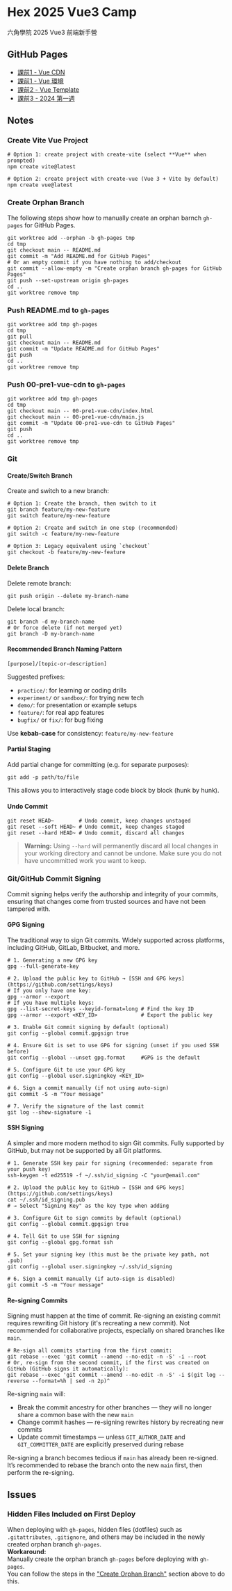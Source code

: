 # Hex 2025 Vue3 Camp

六角學院 2025 Vue3 前端新手營


## GitHub Pages

- [課前1 - Vue CDN](./00-pre1-vue-cdn/)
- [課前1 - Vue 環境](./00-pre1-vue-env/)
- [課前2 - Vue Template](./00-pre2-vue-template/)
- [課前3 - 2024 第一週](./00-pre3-2024-week1/)


## Notes

### Create Vite Vue Project

```shell
# Option 1: create project with create-vite (select **Vue** when prompted)
npm create vite@latest

# Option 2: create project with create-vue (Vue 3 + Vite by default)
npm create vue@latest
```

### Create Orphan Branch

The following steps show how to manually create an orphan barnch `gh-pages` for GitHub Pages.

```shell
git worktree add --orphan -b gh-pages tmp
cd tmp
git checkout main -- README.md
git commit -m "Add README.md for GitHub Pages"
# Or an empty commit if you have nothing to add/checkout
git commit --allow-empty -m "Create orphan branch gh-pages for GitHub Pages"
git push --set-upstream origin gh-pages
cd ..
git worktree remove tmp
```

### Push README.md to `gh-pages`

```shell
git worktree add tmp gh-pages
cd tmp
git pull
git checkout main -- README.md
git commit -m "Update README.md for GitHub Pages"
git push
cd ..
git worktree remove tmp
```

### Push 00-pre1-vue-cdn to `gh-pages`

```shell
git worktree add tmp gh-pages
cd tmp
git checkout main -- 00-pre1-vue-cdn/index.html
git checkout main -- 00-pre1-vue-cdn/main.js
git commit -m "Update 00-pre1-vue-cdn to GitHub Pages"
git push
cd ..
git worktree remove tmp
```

### Git

#### Create/Switch Branch

Create and switch to a new branch:

```shell
# Option 1: Create the branch, then switch to it
git branch feature/my-new-feature
git switch feature/my-new-feature

# Option 2: Create and switch in one step (recommended)
git switch -c feature/my-new-feature

# Option 3: Legacy equivalent using `checkout`
git checkout -b feature/my-new-feature
```

#### Delete Branch

Delete remote branch:

```shell
git push origin --delete my-branch-name
```

Delete local branch:

```shell
git branch -d my-branch-name
# Or force delete (if not merged yet)
git branch -D my-branch-name
```

#### Recommended Branch Naming Pattern

```text
[purpose]/[topic-or-description]
```

Suggested prefixes:
- `practice/`: for learning or coding drills
- `experiment/` or `sandbox/`: for trying new tech
- `demo/`: for presentation or example setups
- `feature/`: for real app features
- `bugfix/` or `fix/`: for bug fixing

Use **kebab-case** for consistency: `feature/my-new-feature`

#### Partial Staging

Add partial change for committing (e.g. for separate purposes):

```shell
git add -p path/to/file
```

This allows you to interactively stage code block by block (hunk by hunk).

#### Undo Commit

```shell
git reset HEAD~        # Undo commit, keep changes unstaged
git reset --soft HEAD~ # Undo commit, keep changes staged
git reset --hard HEAD~ # Undo commit, discard all changes
```

> **Warning:** Using `--hard` will permanently discard all local changes in your working directory and cannot be undone. Make sure you do not have uncommitted work you want to keep.


### Git/GitHub Commit Signing

Commit signing helps verify the authorship and integrity of your commits, ensuring that changes come from trusted sources and have not been tampered with.

#### GPG Signing

The traditional way to sign Git commits.
Widely supported across platforms, including GitHub, GitLab, Bitbucket, and more.

```shell
# 1. Generating a new GPG key
gpg --full-generate-key

# 2. Upload the public key to GitHub → [SSH and GPG keys](https://github.com/settings/keys)
# If you only have one key:
gpg --armor --export
# If you have multiple keys:
gpg --list-secret-keys --keyid-format=long # Find the key ID
gpg --armor --export <KEY_ID>              # Export the public key

# 3. Enable Git commit signing by default (optional)
git config --global commit.gpgsign true

# 4. Ensure Git is set to use GPG for signing (unset if you used SSH before)
git config --global --unset gpg.format     #GPG is the default

# 5. Configure Git to use your GPG key
git config --global user.signingkey <KEY_ID>

# 6. Sign a commit manually (if not using auto-sign)
git commit -S -m "Your message"

# 7. Verify the signature of the last commit
git log --show-signature -1
```

#### SSH Signing

A simpler and more modern method to sign Git commits.
Fully supported by GitHub, but may not be supported by all Git platforms.

```shell
# 1. Generate SSH key pair for signing (recommended: separate from your push key)
ssh-keygen -t ed25519 -f ~/.ssh/id_signing -C "your@email.com"

# 2. Upload the public key to GitHub → [SSH and GPG keys](https://github.com/settings/keys)
cat ~/.ssh/id_signing.pub
# → Select "Signing Key" as the key type when adding

# 3. Configure Git to sign commits by default (optional)
git config --global commit.gpgsign true

# 4. Tell Git to use SSH for signing
git config --global gpg.format ssh

# 5. Set your signing key (this must be the private key path, not .pub)
git config --global user.signingkey ~/.ssh/id_signing

# 6. Sign a commit manually (if auto-sign is disabled)
git commit -S -m "Your message"
```

#### Re-signing Commits

Signing must happen at the time of commit.
Re-signing an existing commit requires rewriting Git history (it's recreating a new commit).
Not recommended for collaborative projects, especially on shared branches like `main`.

```shell
# Re-sign all commits starting from the first commit:
git rebase --exec 'git commit --amend --no-edit -n -S' -i --root
# Or, re-sign from the second commit, if the first was created on GitHub (GitHub signs it automatically):
git rebase --exec 'git commit --amend --no-edit -n -S' -i $(git log --reverse --format=%h | sed -n 2p)^
```

Re-signing `main` will:
- Break the commit ancestry for other branches — they will no longer share a common base with the new `main`
- Change commit hashes — re-signing rewrites history by recreating new commits
- Update commit timestamps — unless `GIT_AUTHOR_DATE` and `GIT_COMMITTER_DATE` are explicitly preserved during rebase

Re-signing a branch becomes tedious if `main` has already been re-signed.
It’s recommended to rebase the branch onto the new `main` first, then perform the re-signing.


## Issues

### Hidden Files Included on First Deploy

When deploying with `gh-pages`, hidden files (dotfiles) such as `.gitattributes`, `.gitignore`, and others may be included in the newly created orphan branch `gh-pages`.  
**Workaround:**  
Manually create the orphan branch `gh-pages` before deploying with `gh-pages`.  
You can follow the steps in the ["Create Orphan Branch"](#create-orphan-branch) section above to do this.
